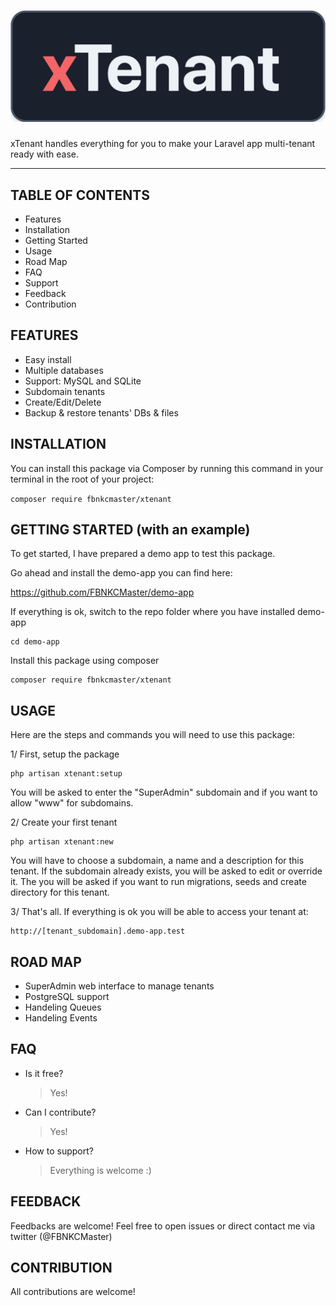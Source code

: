 # ![xTenant Logo](xTenant_Logo.png)
xTenant handles everything for you to make your Laravel app multi-tenant ready with ease.

------

## TABLE OF CONTENTS
- Features
- Installation
- Getting Started
- Usage
- Road Map
- FAQ
- Support
- Feedback
- Contribution

## FEATURES
- Easy install
- Multiple databases
- Support: MySQL and SQLite
- Subdomain tenants
- Create/Edit/Delete
- Backup & restore tenants' DBs & files

## INSTALLATION
You can install this package via Composer by running this command in your terminal in the root of your project:

`composer require fbnkcmaster/xtenant`

## GETTING STARTED (with an example)

To get started, I have prepared a demo app to test this package.

Go ahead and install the demo-app you can find here:

  <a href="https://github.com/FBNKCMaster/demo-app" target="_blank"> https://github.com/FBNKCMaster/demo-app</a>

If everything is ok, switch to the repo folder where you have installed demo-app

    cd demo-app

Install this package using composer

    composer require fbnkcmaster/xtenant

## USAGE

Here are the steps and commands you will need to use this package:

1/ First, setup the package

    php artisan xtenant:setup

  You will be asked to enter the "SuperAdmin" subdomain and if you want to allow "www" for subdomains.

2/ Create your first tenant

    php artisan xtenant:new

You will have to choose a subdomain, a name and a description for this tenant.
If the subdomain already exists, you will be asked to edit or override it.
The you will be asked if you want to run migrations, seeds and create directory for this tenant.

3/ That's all. If everything is ok you will be able to access your tenant at:
    
    http://[tenant_subdomain].demo-app.test


## ROAD MAP
- SuperAdmin web interface to manage tenants
- PostgreSQL support
- Handeling Queues
- Handeling Events

## FAQ
- Is it free?
  > Yes!
- Can I contribute?
  > Yes!
- How to support?
  > Everything is welcome :)

## FEEDBACK
Feedbacks are welcome!
Feel free to open issues or direct contact me via twitter (@FBNKCMaster)

## CONTRIBUTION
All contributions are welcome!